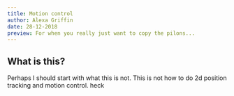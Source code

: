 ```yaml
---
title: Motion control
author: Alexa Griffin
date: 28-12-2018
preview: For when you really just want to copy the pilons...
---
```


## What is this?
Perhaps I should start with what this is not. This is not how to do 2d position tracking and motion control. heck